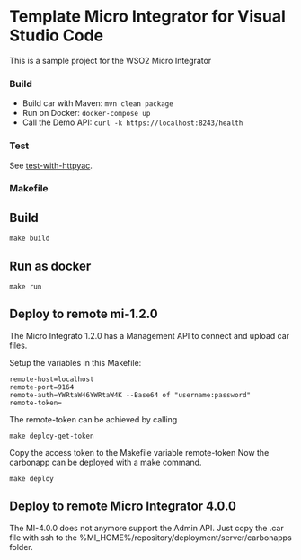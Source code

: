 # Template Micro Integrator for Visual Studio Code
This is a sample project for the WSO2 Micro Integrator

### Build

- Build car with Maven: `mvn clean package`
- Run on Docker: `docker-compose up`
- Call the Demo API: `curl -k https://localhost:8243/health`

### Test

See [test-with-httpyac](docs/modules/ROOT/pages/test-with-httpyac.adoc).


### Makefile

## Build

    make build

## Run as docker

    make run


## Deploy to remote mi-1.2.0
The Micro Integrato 1.2.0 has a Management API to connect and upload car files.

Setup the variables in this Makefile:

    remote-host=localhost
    remote-port=9164
    remote-auth=YWRtaW46YWRtaW4K --Base64 of "username:password"
    remote-token=

The remote-token can be achieved by calling

    make deploy-get-token

Copy the access token to the Makefile variable remote-token
Now the carbonapp can be deployed with a make command.

    make deploy

## Deploy to remote Micro Integrator 4.0.0
The MI-4.0.0 does not anymore support the Admin API. Just copy the .car file with ssh to the %MI_HOME%/repository/deployment/server/carbonapps folder.
